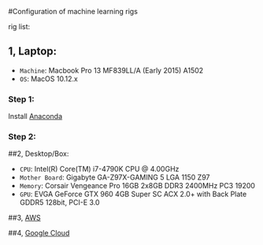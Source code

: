 #Configuration of machine learning rigs

rig list:

## 1, Laptop: 
*   `Machine`: Macbook Pro 13 MF839LL/A (Early 2015) A1502 
*   `OS`: MacOS 10.12.x

### Step 1:
Install [Anaconda](https://www.continuum.io/downloads)

### Step 2:

##2, Desktop/Box: 
*   `CPU`: Intel(R) Core(TM) i7-4790K CPU @ 4.00GHz 
*   `Mother Board`: Gigabyte GA-Z97X-GAMING 5 LGA 1150 Z97
*   `Memory`: Corsair Vengeance Pro 16GB 2x8GB DDR3 2400MHz PC3 19200 
*   `GPU`: EVGA GeForce GTX 960 4GB Super SC ACX 2.0+ with Back Plate GDDR5 128bit, PCI-E 3.0

##3, [AWS](http://aws.amazon.com)


##4, [Google Cloud](http://cloud.google.com)


